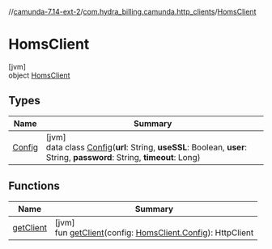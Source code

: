 //[camunda-7.14-ext-2](../../../index.md)/[com.hydra_billing.camunda.http_clients](../index.md)/[HomsClient](index.md)

# HomsClient

[jvm]\
object [HomsClient](index.md)

## Types

| Name | Summary |
|---|---|
| [Config](-config/index.md) | [jvm]<br>data class [Config](-config/index.md)(**url**: String, **useSSL**: Boolean, **user**: String, **password**: String, **timeout**: Long) |

## Functions

| Name | Summary |
|---|---|
| [getClient](get-client.md) | [jvm]<br>fun [getClient](get-client.md)(config: [HomsClient.Config](-config/index.md)): HttpClient |
